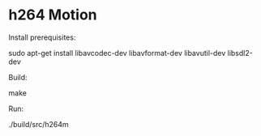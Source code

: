 h264 Motion
===========

 Install prerequisites:

   sudo apt-get install libavcodec-dev libavformat-dev libavutil-dev libsdl2-dev

 Build:

   make
   
 Run:
 
   ./build/src/h264m <file>
